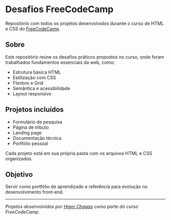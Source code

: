 # Desafios FreeCodeCamp

Repositório com todos os projetos desenvolvidos durante o curso de HTML e CSS do [FreeCodeCamp](https://www.freecodecamp.org/).

## Sobre

Este repositório reúne os desafios práticos propostos no curso, onde foram trabalhados fundamentos essenciais da web, como:

- Estrutura básica HTML
- Estilização com CSS
- Flexbox e Grid
- Semântica e acessibilidade
- Layout responsivo

## Projetos incluídos

- Formulário de pesquisa
- Página de tributo
- Landing page
- Documentação técnica
- Portfólio pessoal

Cada projeto está em sua própria pasta com os arquivos HTML e CSS organizados.

## Objetivo

Servir como portfólio de aprendizado e referência para evolução no desenvolvimento front-end.

---

*Projetos desenvolvidos por [Higor Chagas](https://github.com/HigorChagas) como parte do curso FreeCodeCamp.*
